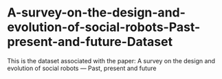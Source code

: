 # A-survey-on-the-design-and-evolution-of-social-robots-Past-present-and-future-Dataset
This is the dataset associated with the paper: A survey on the design and evolution of social robots — Past, present and future
